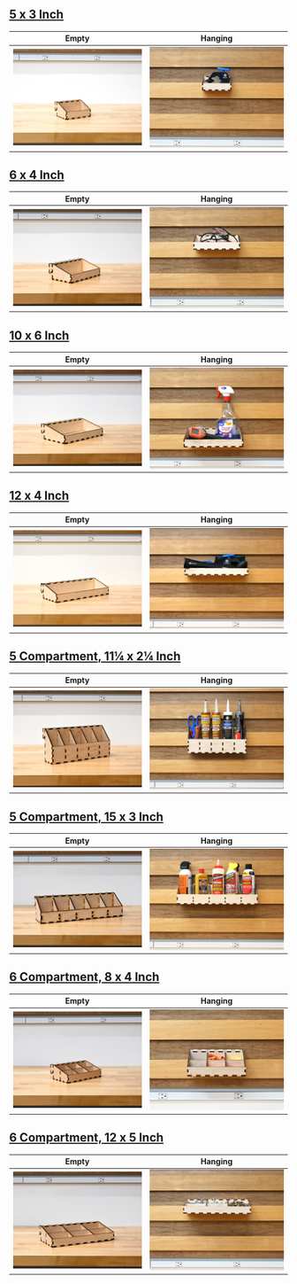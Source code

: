 ## [5 x 3 Inch](./1s_5x3in.svg)
Empty | Hanging
--- | ---
![5 x 3 Inch Empty](../../img/Empty/Trays/1s_5x3in_E.jpg)|![5 x 3 Inch Hanging](../../img/Hung/Trays/1s_5x3in_H.jpg)

## [6 x 4 Inch](./1s_6x4in.svg)
Empty | Hanging
--- | ---
![6 x 4 Inch Empty](../../img/Empty/Trays/1s_6x4in_E.jpg)|![6 x 4 Inch Hanging](../../img/Hung/Trays/1s_6x4in_H.jpg)

## [10 x 6 Inch](./1s_10x6in.svg)
Empty | Hanging
--- | ---
![10 x 6 Inch Empty](../../img/Empty/Trays/1s_10x6in_E.jpg)|![10 x 6 Inch Hanging](../../img/Hung/Trays/1s_10x6in_H.jpg)

## [12 x 4 Inch](./1s_12x4in.svg)
Empty | Hanging
--- | ---
![12 x 4 Inch Empty](../../img/Empty/Trays/1s_12x4in_E.jpg)|![12 x 4 Inch Hanging](../../img/Hung/Trays/1s_12x4in_H.jpg)

## [5 Compartment, 11¼ x 2¼ Inch](./5s_11.25x2.25in.svg)
Empty | Hanging
--- | ---
![5 Compartment, 11¼ x 2¼ Inch Empty](../../img/Empty/Trays/5s_11.25x2.25in_E.jpg)|![5 Compartment, 11¼ x 2¼ Inch Hanging](../../img/Hung/Trays/5s_11.25x2.25in_H.jpg)

## [5 Compartment, 15 x 3 Inch](./5s_15x3in.svg)
Empty | Hanging
--- | ---
![5 Compartment, 15 x 3 Inch Empty](../../img/Empty/Trays/5s_15x3in_E.jpg)|![5 Compartment, 15 x 3 Inch Hanging](../../img/Hung/Trays/5s_15x3in_H.jpg)

## [6 Compartment, 8 x 4 Inch](./6s_8x4in.svg)
Empty | Hanging
--- | ---
![6 Compartment, 8 x 4 Inch Empty](../../img/Empty/Trays/6s_8x4in_E.jpg)|![6 Compartment, 8 x 4 Inch Hanging](../../img/Hung/Trays/6s_8x4in_H.jpg)

## [6 Compartment, 12 x 5 Inch](./6s_12x5in.svg)
Empty | Hanging
--- | ---
![6 Compartment, 12 x 5 Inch Empty](../../img/Empty/Trays/6s_12x5in_E.jpg)|![6 Compartment, 12 x 5 Inch Hanging](../../img/Hung/Trays/6s_12x5in_H.jpg)

